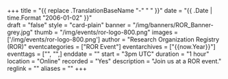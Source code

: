 +++
title = "{{ replace .TranslationBaseName "-" " " }}" 
date = "{{ .Date | time.Format "2006-01-02" }}"  
draft = "false" 
style = "card-plain" 
banner = "/img/banners/ROR_Banner-grey.jpg" 
thumb = "/img/events/ror-logo-800.png" 
images = ['/img/events/ror-logo-800.png']
author = "Research Organization Registry (ROR)" 
eventcategories = ["ROR Event"]
eventarchives = ["{{now.Year}}"]
eventtags = ["", "",]
enddate = ""
start = "3pm UTC"
duration = "1 hour"
location = "Online"
recorded = "Yes"
description = "Join us at a ROR event."
reglink = ""
aliases = ""
+++


<!-- Post-event content template

## Materials 

- [Slides from event]()

<iframe src=""></iframe>

---

## Recording 

{{< youtube id="" >}}

--- 

--> 

